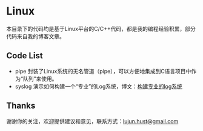 Linux
===========

本目录下的代码均是基于Linux平台的C/C++代码，都是我的编程经验积累，部分代码来自我的博客文章。

Code List
----------

- pipe   封装了Linux系统的无名管道（pipe），可以方便地集成到C语言项目中作为“队列”来使用。
- syslog 演示如何构建一个“专业”的Log系统，博文：[构建专业的log系统](http://ticktick.blog.51cto.com/823160/1579785)

Thanks
----------

谢谢你的关注，欢迎提供建议和意见，联系方式：lujun.hust@gmail.com
